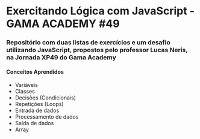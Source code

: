 # Exercitando Lógica com JavaScript - GAMA ACADEMY #49

### Repositório com duas listas de exercícios e um desafio utilizando JavaScript, propostos pelo professor Lucas Neris, na Jornada XP49 do Gama Academy

#### Conceitos Aprendidos

- Variáveis
- Classes
- Decisões (Condicionais)
- Repetições (Loops)
- Entrada de dados
- Processamento de dados
- Saída de dados
- Array
